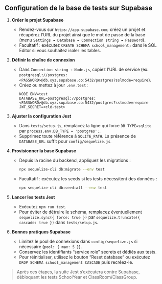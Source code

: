 ## Configuration de la base de tests sur Supabase

1. **Créer le projet Supabase**
   - Rendez-vous sur `https://app.supabase.com`, créez un projet et récupérez l’URL du projet ainsi que le mot de passe de la base (menu `Settings → Database → Connection string → Password`).
   - Facultatif : exécutez `CREATE SCHEMA school_management;` dans le SQL Editor si vous souhaitez isoler les tables.

2. **Définir la chaîne de connexion**
   - Dans `Connection string → Node.js`, copiez l’URL de service (ex. `postgresql://postgres:<PASSWORD>@db.xyz.supabase.co:5432/postgres?sslmode=require`).
   - Créez ou mettez à jour `.env.test` :
     ```env
     NODE_ENV=test
     DATABASE_URL=postgresql://postgres:<PASSWORD>@db.xyz.supabase.co:5432/postgres?sslmode=require
     JWT_SECRET=<clé-test>
     ```

3. **Ajuster la configuration Jest**
   - Dans `tests/setup.js`, remplacez la ligne qui force `DB_TYPE=sqlite` par `process.env.DB_TYPE = 'postgres';`.
   - Supprimez toute référence à `SQLITE_PATH`. La présence de `DATABASE_URL` suffit pour `config/sequelize.js`.

4. **Provisionner la base Supabase**
   - Depuis la racine du backend, appliquez les migrations :
     ```bash
     npx sequelize-cli db:migrate --env test
     ```
   - Facultatif : exécutez les seeds si les tests nécessitent des données :
     ```bash
     npx sequelize-cli db:seed:all --env test
     ```

5. **Lancer les tests Jest**
   - Exécutez `npm run test`.
   - Pour éviter de détruire le schéma, remplacez éventuellement `sequelize.sync({ force: true })` par `sequelize.truncate({ cascade: true })` dans `tests/setup.js`.

6. **Bonnes pratiques Supabase**
   - Limitez le pool de connexions dans `config/sequelize.js` si nécessaire (`pool: { max: 5 }`).
   - Conservez les identifiants “service role” secrets et dédiés aux tests.
   - Pour réinitialiser, utilisez le bouton “Reset database” ou exécutez `DROP SCHEMA school_management CASCADE` puis recréez-le.

> Après ces étapes, la suite Jest s’exécutera contre Supabase, débloquant les tests SchoolYear et ClassRoom/ClassGroup.
